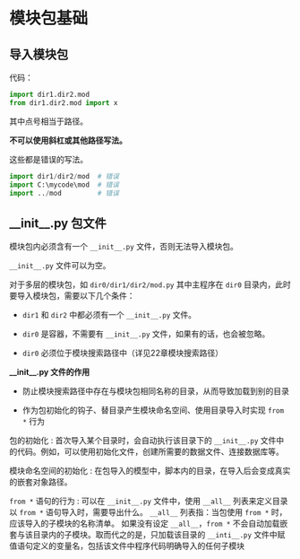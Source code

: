 # 模块包基础

## 导入模块包

代码：

```Python
import dir1.dir2.mod
from dir1.dir2.mod import x
```

其中点号相当于路径。

**不可以使用斜杠或其他路径写法。**

这些都是错误的写法。

```Python
import dir1/dir2/mod  # 错误
import C:\mycode\mod  # 错误
import ../mod         # 错误
```

## \_\_init\_\_.py 包文件

模块包内必须含有一个 `__init__.py` 文件，否则无法导入模块包。

`__init__.py` 文件可以为空。

对于多层的模块包，如 `dir0/dir1/dir2/mod.py` 其中主程序在 `dir0` 目录内，此时要导入模块包，需要以下几个条件：

* `dir1` 和 `dir2` 中都必须有一个 `__init__.py` 文件。

* `dir0` 是容器，不需要有 `__init__.py` 文件，如果有的话，也会被忽略。

* `dir0` 必须位于模块搜索路径中（详见22章模块搜索路径）

**\_\_init\_\_.py 文件的作用**

* 防止模块搜索路径中存在与模块包相同名称的目录，从而导致加载到别的目录

* 作为包初始化的钩子、替目录产生模块命名空间、使用目录导入时实现 `from *` 行为

包的初始化
: 首次导入某个目录时，会自动执行该目录下的 `__init__.py` 文件中的代码。例如，可以使用初始化文件，创建所需要的数据文件、连接数据库等。

模块命名空间的初始化
: 在包导入的模型中，脚本内的目录，在导入后会变成真实的嵌套对象路径。

`from *` 语句的行为
: 可以在 `__init__.py` 文件中，使用 `__all__` 列表来定义目录以 `from *` 语句导入时，需要导出什么。
`__all__` 列表指：当包使用 `from *` 时，应该导入的子模块的名称清单。
如果没有设定 `__all__`，`from *` 不会自动加载嵌套与该目录内的子模块。取而代之的是，只加载该目录的 `__inti__.py` 文件中赋值语句定义的变量名，包括该文件中程序代码明确导入的任何子模块
